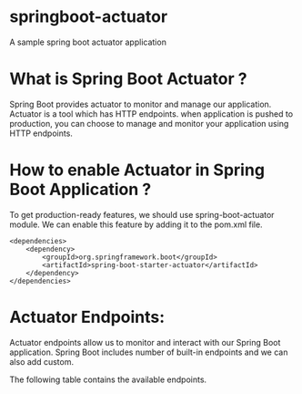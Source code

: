 # springboot-actuator
A sample spring boot actuator application

# What is Spring Boot Actuator ?
Spring Boot provides actuator to monitor and manage our application. Actuator is a tool which has HTTP endpoints. when application is pushed to production, you can choose to manage and monitor your application using HTTP endpoints.

# How to enable Actuator in Spring Boot Application ?

To get production-ready features, we should use spring-boot-actuator module. We can enable this feature by adding it to the pom.xml file.

```
<dependencies>  
    <dependency>  
        <groupId>org.springframework.boot</groupId>  
        <artifactId>spring-boot-starter-actuator</artifactId>  
    </dependency>  
</dependencies>  
```

# Actuator Endpoints:

Actuator endpoints allow us to monitor and interact with our Spring Boot application. Spring Boot includes number of built-in endpoints and we can also add custom.

The following table contains the available endpoints.




